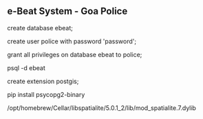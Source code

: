 ## e-Beat System - Goa Police


create database ebeat;

create user police with password 'password';

grant all privileges on database ebeat to police;

psql -d ebeat

create extension postgis;

pip install psycopg2-binary








/opt/homebrew/Cellar/libspatialite/5.0.1_2/lib/mod_spatialite.7.dylib